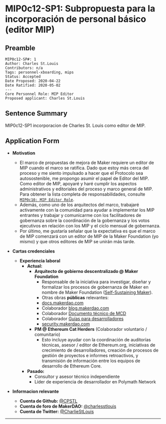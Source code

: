 # MIP0c12-SP1: Subpropuesta para la incorporación de personal básico (editor MIP)

## Preamble
```
MIP0c12-SP#: 1
Author: Charles St.Louis
Contributors: n/a
Tags: personnel-xboarding, mips
Status: Accepted
Date Proposed: 2020-04-22
Date Ratified: 2020-05-02
---
Core Personnel Role: MIP Editor
Proposed applicant: Charles St.Louis
```

## Sentence Summary
MIP0c12-SP1 incorporacion de Charles St. Louis como editor de MIP.

## Application Form
    
- **Motivation**
    - El marco de propuestas de mejora de Maker requiere un editor de MIP cuando el marco se ratifica. Dado que estoy más cerca del proceso y me siento impulsado a hacer que el Protocolo sea autosostenible, me propongo asumir el papel de Editor del MIP. Como editor de MIP, apoyaré y haré cumplir los aspectos administrativos y editoriales del proceso y marco general de MIP. Para obtener la lista completa de responsabilidades, consulte [`MIP0c10: MIP Editor Role`](https://github.com/makerdao/mips/blob/master/MIP0/mip0.md#mip0c10-mip-editor-role).
    - Además, como uno de los arquitectos del marco, trabajaré activamente con la comunidad para ayudar a implementar los MIP entrantes y trabajar y comunicarme con los facilitadores de gobernanza sobre la coordinación de la gobernanza y los votos ejecutivos en relación con los MIP y el ciclo mensual de gobernanza.
    - Por último, me gustaría señalar que la expectativa es que el marco de MIP comenzará con un editor de MIP de la Maker Foundation (yo mismo) y que otros editores de MIP se unirán más tarde.
    
- **Cartas credenciales**
  - **Experiencia laboral**
    - **Actual:**
      - **Arquitecto de gobierno descentralizado @ Maker Foundation**
        - Responsable de la iniciativa para investigar, diseñar y formalizar los procesos de gobernanza de Maker en nombre de Maker Foundation ([Self-Sustaining Maker](https://forum.makerdao.com/t/the-maker-foundation-s-visión-de-un-creador-autosostenido-iniciación-del-creador-propuestas-de-mejora-mips-framework/1882)).
        - Otras obras **públicas** relevantes:
        - [docs.makerdao.com](http://docs.makerdao.com/)
        - Colaborador [blog.makerdao.com](https://blog.makerdao.com/)
        - Colaborador [Documento técnico de MCD](https://makerdao.com/en/whitepaper)
        - Colaborador [Guías para desarrolladores](https://github.com/makerdao/developerguides)
        - [security.makerdao.com](http://security.makerdoa.com/)
      - **PM @ Ethereum Cat Herders** (Colaborador voluntario / comunitario)
        - Esto incluye ayudar con la coordinación de auditorías técnicas, asesor / editor de Ethereum.org, iniciativas de crecimiento de desarrolladores, creación de procesos de gestión de proyectos e informes retroactivos, y transmisión de información entre los equipos de desarrollo de Ethereum Core.
    - **Pasado:**
      - Consultor y asesor técnico independiente
      - Líder de experiencia de desarrollador en Polymath Network


- **Informacion relevante**
    - **Cuenta de Github:** [@CPSTL](https://github.com/CPSTL)
    - **Cuenta de foro de MakerDAO:** [@charlesstlouis](https://forum.makerdao.com/u/charlesstlouis/summary)
    - **Cuenta de Twitter:** [@CharlieStLouis](https://twitter.com/CharlieStLouis)
---
